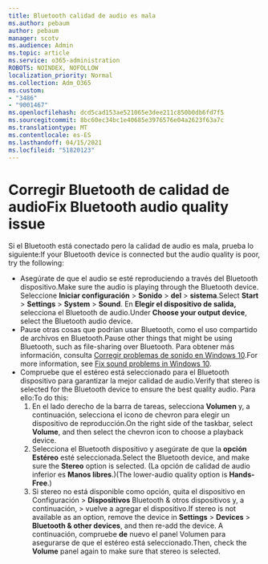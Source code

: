 ```yaml
---
title: Bluetooth calidad de audio es mala
ms.author: pebaum
author: pebaum
manager: scotv
ms.audience: Admin
ms.topic: article
ms.service: o365-administration
ROBOTS: NOINDEX, NOFOLLOW
localization_priority: Normal
ms.collection: Adm_O365
ms.custom:
- "3486"
- "9001467"
ms.openlocfilehash: dcd5cad153ae521065e3dee211c850b0db6fd7f5
ms.sourcegitcommit: 8bc60ec34bc1e40685e3976576e04a2623f63a7c
ms.translationtype: MT
ms.contentlocale: es-ES
ms.lasthandoff: 04/15/2021
ms.locfileid: "51820123"
---
```

# <a name="fix-bluetooth-audio-quality-issue"></a><span data-ttu-id="d5dfd-102">Corregir Bluetooth de calidad de audio</span><span class="sxs-lookup"><span data-stu-id="d5dfd-102">Fix Bluetooth audio quality issue</span></span>

<span data-ttu-id="d5dfd-103">Si el Bluetooth está conectado pero la calidad de audio es mala, prueba lo siguiente:</span><span class="sxs-lookup"><span data-stu-id="d5dfd-103">If your Bluetooth device is connected but the audio quality is poor, try the following:</span></span>

- <span data-ttu-id="d5dfd-104">Asegúrate de que el audio se esté reproduciendo a través del Bluetooth dispositivo.</span><span class="sxs-lookup"><span data-stu-id="d5dfd-104">Make sure the audio is playing through the Bluetooth device.</span></span> <span data-ttu-id="d5dfd-105">Seleccione **Iniciar configuración**  >  **Sonido**  >  **del**  >  **sistema**.</span><span class="sxs-lookup"><span data-stu-id="d5dfd-105">Select **Start** > **Settings** > **System** > **Sound**.</span></span> <span data-ttu-id="d5dfd-106">En **Elegir el dispositivo de salida,** selecciona el Bluetooth de audio.</span><span class="sxs-lookup"><span data-stu-id="d5dfd-106">Under **Choose your output device**, select the Bluetooth audio device.</span></span>
- <span data-ttu-id="d5dfd-107">Pause otras cosas que podrían usar Bluetooth, como el uso compartido de archivos en Bluetooth.</span><span class="sxs-lookup"><span data-stu-id="d5dfd-107">Pause other things that might be using Bluetooth, such as file-sharing over Bluetooth.</span></span> <span data-ttu-id="d5dfd-108">Para obtener más información, consulta [Corregir problemas de sonido en Windows 10](https://support.microsoft.com/help/4520288/windows-10-fix-sound-problems).</span><span class="sxs-lookup"><span data-stu-id="d5dfd-108">For more information, see [Fix sound problems in Windows 10](https://support.microsoft.com/help/4520288/windows-10-fix-sound-problems).</span></span>
- <span data-ttu-id="d5dfd-109">Compruebe que el estéreo está seleccionado para el Bluetooth dispositivo para garantizar la mejor calidad de audio.</span><span class="sxs-lookup"><span data-stu-id="d5dfd-109">Verify that stereo is selected for the Bluetooth device to ensure the best quality audio.</span></span> <span data-ttu-id="d5dfd-110">Para ello:</span><span class="sxs-lookup"><span data-stu-id="d5dfd-110">To do this:</span></span> 
    1. <span data-ttu-id="d5dfd-111">En el lado derecho de la barra de tareas, selecciona **Volumen** y, a continuación, selecciona el icono de chevron para elegir un dispositivo de reproducción.</span><span class="sxs-lookup"><span data-stu-id="d5dfd-111">On the right side of the taskbar, select **Volume**, and then select the chevron icon to choose a playback device.</span></span>
    2. <span data-ttu-id="d5dfd-112">Selecciona el Bluetooth dispositivo y asegúrate de que la **opción Estéreo** esté seleccionada.</span><span class="sxs-lookup"><span data-stu-id="d5dfd-112">Select the Bluetooth device, and make sure the **Stereo** option is selected.</span></span> <span data-ttu-id="d5dfd-113">(La opción de calidad de audio inferior es **Manos libres**.)</span><span class="sxs-lookup"><span data-stu-id="d5dfd-113">(The lower-audio quality option is **Hands-Free**.)</span></span>
    3. <span data-ttu-id="d5dfd-114">Si stereo no está disponible como opción, quita el dispositivo en Configuración   >  **Dispositivos** Bluetooth & otros dispositivos y, a continuación,  >  vuelve a agregar el dispositivo.</span><span class="sxs-lookup"><span data-stu-id="d5dfd-114">If stereo is not available as an option, remove the device in **Settings** > **Devices** > **Bluetooth & other devices**, and then re-add the device.</span></span> <span data-ttu-id="d5dfd-115">A continuación, compruebe **de** nuevo el panel Volumen para asegurarse de que el estéreo está seleccionado.</span><span class="sxs-lookup"><span data-stu-id="d5dfd-115">Then, check the **Volume** panel again to make sure that stereo is selected.</span></span>

